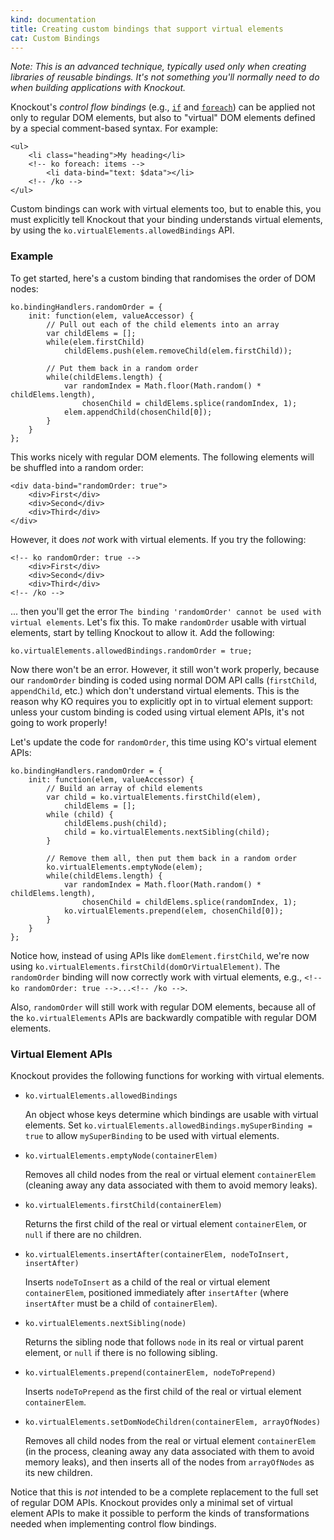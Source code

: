 ```yaml
---
kind: documentation
title: Creating custom bindings that support virtual elements
cat: Custom Bindings
---
```


*Note: This is an advanced technique, typically used only when creating libraries of reusable bindings. It's not something you'll normally need to do when building applications with Knockout.*

Knockout's *control flow bindings* (e.g., [`if`](if-binding.html) and [`foreach`](foreach-binding.html)) can be applied not only to regular DOM elements, but also to "virtual" DOM elements defined by a special comment-based syntax. For example:

    <ul>
        <li class="heading">My heading</li>
        <!-- ko foreach: items -->
            <li data-bind="text: $data"></li>
        <!-- /ko -->
    </ul>

Custom bindings can work with virtual elements too, but to enable this, you must explicitly tell Knockout that your binding understands virtual elements, by using the `ko.virtualElements.allowedBindings` API.

### Example

To get started, here's a custom binding that randomises the order of DOM nodes:

    ko.bindingHandlers.randomOrder = {
        init: function(elem, valueAccessor) {
            // Pull out each of the child elements into an array
            var childElems = [];
            while(elem.firstChild)
                childElems.push(elem.removeChild(elem.firstChild));

            // Put them back in a random order
            while(childElems.length) {
                var randomIndex = Math.floor(Math.random() * childElems.length),
                    chosenChild = childElems.splice(randomIndex, 1);
                elem.appendChild(chosenChild[0]);
            }
        }
    };

This works nicely with regular DOM elements. The following elements will be shuffled into a random order:

    <div data-bind="randomOrder: true">
        <div>First</div>
        <div>Second</div>
        <div>Third</div>
    </div>

However, it does *not* work with virtual elements. If you try the following:

    <!-- ko randomOrder: true -->
        <div>First</div>
        <div>Second</div>
        <div>Third</div>
    <!-- /ko -->

... then you'll get the error `The binding 'randomOrder' cannot be used with virtual elements`. Let's fix this. To make `randomOrder` usable with virtual elements, start by telling Knockout to allow it. Add the following:

    ko.virtualElements.allowedBindings.randomOrder = true;

Now there won't be an error. However, it still won't work properly, because our `randomOrder` binding is coded using normal DOM API calls (`firstChild`, `appendChild`, etc.) which don't understand virtual elements. This is the reason why KO requires you to explicitly opt in to virtual element support: unless your custom binding is coded using virtual element APIs, it's not going to work properly!

Let's update the code for `randomOrder`, this time using KO's virtual element APIs:

    ko.bindingHandlers.randomOrder = {
        init: function(elem, valueAccessor) {
            // Build an array of child elements
            var child = ko.virtualElements.firstChild(elem),
                childElems = [];
            while (child) {
                childElems.push(child);
                child = ko.virtualElements.nextSibling(child);
            }

            // Remove them all, then put them back in a random order
            ko.virtualElements.emptyNode(elem);
            while(childElems.length) {
                var randomIndex = Math.floor(Math.random() * childElems.length),
                    chosenChild = childElems.splice(randomIndex, 1);
                ko.virtualElements.prepend(elem, chosenChild[0]);
            }
        }
    };

Notice how, instead of using APIs like `domElement.firstChild`, we're now using `ko.virtualElements.firstChild(domOrVirtualElement)`. The `randomOrder` binding will now correctly work with virtual elements, e.g., `<!-- ko randomOrder: true -->...<!-- /ko -->`.

Also, `randomOrder` will still work with regular DOM elements, because all of the `ko.virtualElements` APIs are backwardly compatible with regular DOM elements.

### Virtual Element APIs

Knockout provides the following functions for working with virtual elements.

* `ko.virtualElements.allowedBindings`

  An object whose keys determine which bindings are usable with virtual elements. Set `ko.virtualElements.allowedBindings.mySuperBinding = true` to allow `mySuperBinding` to be used with virtual elements.

* `ko.virtualElements.emptyNode(containerElem)`

  Removes all child nodes from the real or virtual element `containerElem` (cleaning away any data associated with them to avoid memory leaks).

* `ko.virtualElements.firstChild(containerElem)`

  Returns the first child of the real or virtual element `containerElem`, or `null` if there are no children.

* `ko.virtualElements.insertAfter(containerElem, nodeToInsert, insertAfter)`

  Inserts `nodeToInsert` as a child of the real or virtual element `containerElem`, positioned immediately after `insertAfter` (where `insertAfter` must be a child of `containerElem`).

* `ko.virtualElements.nextSibling(node)`

  Returns the sibling node that follows `node` in its real or virtual parent element, or `null` if there is no following sibling.

* `ko.virtualElements.prepend(containerElem, nodeToPrepend)`

  Inserts `nodeToPrepend` as the first child of the real or virtual element `containerElem`.

* `ko.virtualElements.setDomNodeChildren(containerElem, arrayOfNodes)`

  Removes all child nodes from the real or virtual element `containerElem` (in the process, cleaning away any data associated with them to avoid memory leaks), and then inserts all of the nodes from `arrayOfNodes` as its new children.

Notice that this is *not* intended to be a complete replacement to the full set of regular DOM APIs. Knockout provides only a minimal set of virtual element APIs to make it possible to perform the kinds of transformations needed when implementing control flow bindings.
